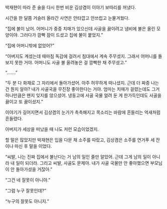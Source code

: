 박재현이 따라 준 술을 다시 한번 비운 김상겸이 이야기 보따리를 꺼냈다.

시간을 한 달쯤 거슬러 올라간 사연은 안타깝고 안쓰럽고 눈물겨웠다.

“집에 불이 났어. 어머니가 중증 치매가 있으신데 사골을 끓이려고 냄비에 불은 올린 모양이야. 그러다가 깜빡 잠이 드셨고 집에 불이 붙었지.”

“집에 어머니밖에 없었어?”

“아버지도 계셨는데 때마침 독감에 걸려서 침대에서 계속 주무셨지. 그래서 어머니를 돌보지 못한 거야. 어머니도 사골 불 올려놓은 걸 깜빡한 채 주무셨고.”

“…….”

“두 분 다 화재로 그 자리에서 돌아가셨어. 아주 허무하게 떠나셨지. 근데 더 짜증 나는 건 뭔지 알아? 내가 사골국을 무진장 좋아한다는 거야. 엄마는 치매가 걸렸는데도 그거 하나만큼은 왠지 잊지를 않으셨어. 냉동고에 사골 국물 얼려 둔 게 한가득인데도 사골을 끓이고 또 끓이셨지.”

이야기가 길어지면서 김상겸의 눈가가 촉촉해지고 목소리는 바람에 흔들리는 억새처럼 흔들렸다.

아버지가 세상을 떠났을 때 나도 저런 모습이었겠지.

할 말은 많았지만 박재현은 입을 다문 채 소주를 따랐고, 김상겸은 소주를 연거푸 세 잔이나 마신 후 말을 이었다.

“씨발, 나는 진짜 집에서 불난다는 거 남의 일인 줄만 알았어. 근데 그게 남의 일이 아니라 내 일이 되더라. 그리고 씨발, 사골도 문제야. 내가 사골 국물만 안 좋아했으면 부모님이 안 돌아가셨을 거잖아.”

“그건 네 잘못이 아니야.”

“그럼 누구 잘못인데?”

“누구의 잘못도 아니지.”